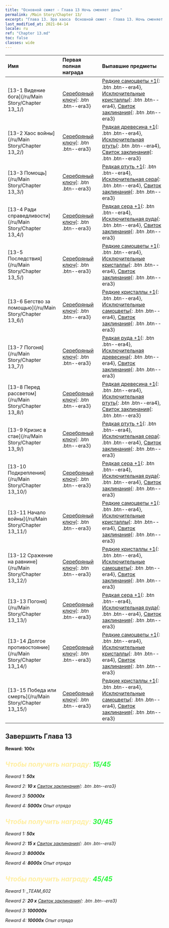 ```yaml
---
title: "Основной сюжет - Глава 13 Ночь сменяет день"
permalink: /Main Story/Chapter 13/
excerpt: "Глава 13. Эра хаоса  Основной сюжет - Глава 13. Ночь сменяет день"
last_modified_at: 2021-04-14
locale: ru
ref: "Chapter 13.md"
toc: false
classes: wide
---
```


  | Имя |  Первая полная награда | Выпавшие предметы |
  |:------------|:------------|:------------| 
  | [13-1 Видение бога](/ru/Main Story/Chapter 13_1/) | [Серебряный ключ](/ru/Items/con_693/){: .btn .btn--era3} | [Редкие самоцветы +1](/ru/Items/mat_44/){: .btn .btn--era4}, [Исключительные кристаллы](/ru/Items/mat_38/){: .btn .btn--era4}, [Свиток заклинания](/ru/Items/con_694/){: .btn .btn--era3} |
  | [13-2 Хаос войны](/ru/Main Story/Chapter 13_2/) | [Серебряный ключ](/ru/Items/con_693/){: .btn .btn--era3} | [Редкая древесина +1](/ru/Items/mat_41/){: .btn .btn--era4}, [Исключительная ртуть](/ru/Items/mat_35/){: .btn .btn--era4}, [Свиток заклинания](/ru/Items/con_694/){: .btn .btn--era3} |
  | [13-3 Помощь](/ru/Main Story/Chapter 13_3/) | [Серебряный ключ](/ru/Items/con_693/){: .btn .btn--era3} | [Редкая ртуть +1](/ru/Items/mat_42/){: .btn .btn--era4}, [Исключительная сера](/ru/Items/mat_36/){: .btn .btn--era4}, [Свиток заклинания](/ru/Items/con_694/){: .btn .btn--era3} |
  | [13-4 Ради справедливости](/ru/Main Story/Chapter 13_4/) | [Серебряный ключ](/ru/Items/con_693/){: .btn .btn--era3} | [Редкая сера +1](/ru/Items/mat_43/){: .btn .btn--era4}, [Исключительная руда](/ru/Items/mat_33/){: .btn .btn--era4}, [Свиток заклинания](/ru/Items/con_694/){: .btn .btn--era3} |
  | [13-5 Последствия](/ru/Main Story/Chapter 13_5/) | [Серебряный ключ](/ru/Items/con_693/){: .btn .btn--era3} | [Редкие самоцветы +1](/ru/Items/mat_44/){: .btn .btn--era4}, [Исключительные кристаллы](/ru/Items/mat_38/){: .btn .btn--era4}, [Свиток заклинания](/ru/Items/con_694/){: .btn .btn--era3} |
  | [13-6 Бегство за помощью](/ru/Main Story/Chapter 13_6/) | [Серебряный ключ](/ru/Items/con_693/){: .btn .btn--era3} | [Редкие кристаллы +1](/ru/Items/mat_45/){: .btn .btn--era4}, [Исключительные самоцветы](/ru/Items/mat_37/){: .btn .btn--era4}, [Свиток заклинания](/ru/Items/con_694/){: .btn .btn--era3} |
  | [13-7 Погоня](/ru/Main Story/Chapter 13_7/) | [Серебряный ключ](/ru/Items/con_693/){: .btn .btn--era3} | [Редкая руда +1](/ru/Items/mat_40/){: .btn .btn--era4}, [Исключительная древесина](/ru/Items/mat_34/){: .btn .btn--era4}, [Свиток заклинания](/ru/Items/con_694/){: .btn .btn--era3} |
  | [13-8 Перед рассветом](/ru/Main Story/Chapter 13_8/) | [Серебряный ключ](/ru/Items/con_693/){: .btn .btn--era3} | [Редкая древесина +1](/ru/Items/mat_41/){: .btn .btn--era4}, [Исключительная ртуть](/ru/Items/mat_35/){: .btn .btn--era4}, [Свиток заклинания](/ru/Items/con_694/){: .btn .btn--era3} |
  | [13-9 Кризис в стае](/ru/Main Story/Chapter 13_9/) | [Серебряный ключ](/ru/Items/con_693/){: .btn .btn--era3} | [Редкая ртуть +1](/ru/Items/mat_42/){: .btn .btn--era4}, [Исключительная сера](/ru/Items/mat_36/){: .btn .btn--era4}, [Свиток заклинания](/ru/Items/con_694/){: .btn .btn--era3} |
  | [13-10 Подкрепления](/ru/Main Story/Chapter 13_10/) | [Серебряный ключ](/ru/Items/con_693/){: .btn .btn--era3} | [Редкая сера +1](/ru/Items/mat_43/){: .btn .btn--era4}, [Исключительная руда](/ru/Items/mat_33/){: .btn .btn--era4}, [Свиток заклинания](/ru/Items/con_694/){: .btn .btn--era3} |
  | [13-11 Начало войны](/ru/Main Story/Chapter 13_11/) | [Серебряный ключ](/ru/Items/con_693/){: .btn .btn--era3} | [Редкие самоцветы +1](/ru/Items/mat_44/){: .btn .btn--era4}, [Исключительные кристаллы](/ru/Items/mat_38/){: .btn .btn--era4}, [Свиток заклинания](/ru/Items/con_694/){: .btn .btn--era3} |
  | [13-12 Сражение на равнине](/ru/Main Story/Chapter 13_12/) | [Серебряный ключ](/ru/Items/con_693/){: .btn .btn--era3} | [Редкие кристаллы +1](/ru/Items/mat_45/){: .btn .btn--era4}, [Исключительные самоцветы](/ru/Items/mat_37/){: .btn .btn--era4}, [Свиток заклинания](/ru/Items/con_694/){: .btn .btn--era3} |
  | [13-13 Погоня](/ru/Main Story/Chapter 13_13/) | [Серебряный ключ](/ru/Items/con_693/){: .btn .btn--era3} | [Редкая сера +1](/ru/Items/mat_43/){: .btn .btn--era4}, [Исключительная руда](/ru/Items/mat_33/){: .btn .btn--era4}, [Свиток заклинания](/ru/Items/con_694/){: .btn .btn--era3} |
  | [13-14 Долгое противостояние](/ru/Main Story/Chapter 13_14/) | [Серебряный ключ](/ru/Items/con_693/){: .btn .btn--era3} | [Редкие самоцветы +1](/ru/Items/mat_44/){: .btn .btn--era4}, [Исключительные кристаллы](/ru/Items/mat_38/){: .btn .btn--era4}, [Свиток заклинания](/ru/Items/con_694/){: .btn .btn--era3} |
  | [13-15 Победа или смерть](/ru/Main Story/Chapter 13_15/) | [Серебряный ключ](/ru/Items/con_693/){: .btn .btn--era3} | [Редкие кристаллы +1](/ru/Items/mat_45/){: .btn .btn--era4}, [Исключительные самоцветы](/ru/Items/mat_37/){: .btn .btn--era4}, [Свиток заклинания](/ru/Items/con_694/){: .btn .btn--era3} |


## Завершить Глава 13

 **Reward:**  **100x** <i class="fas fa-gem"/>



## <span style="color: #ffeea0">Чтобы получить награду: </span><span style="color: #27f73a">15/45</span>

 Reward 1:  **50x** <i class="fas fa-gem"/>

 Reward 2: **10 x** [Свиток заклинания](/ru/Items/con_694/){: .btn .btn--era3}

 Reward 3:  **50000x** <i class="fas fa-coins"/>

 Reward 4:  **5000x** Опыт отряда



## <span style="color: #ffeea0">Чтобы получить награду: </span><span style="color: #27f73a">30/45</span>

 Reward 1:  **50x** <i class="fas fa-gem"/>

 Reward 2: **15 x** [Свиток заклинания](/ru/Items/con_694/){: .btn .btn--era3}

 Reward 3:  **80000x** <i class="fas fa-coins"/>

 Reward 4:  **8000x** Опыт отряда



## <span style="color: #ffeea0">Чтобы получить награду: </span><span style="color: #27f73a">45/45</span>

 Reward 1: _TEAM_602

 Reward 2: **20 x** [Свиток заклинания](/ru/Items/con_694/){: .btn .btn--era3}

 Reward 3:  **100000x** <i class="fas fa-coins"/>

 Reward 4:  **10000x** Опыт отряда


